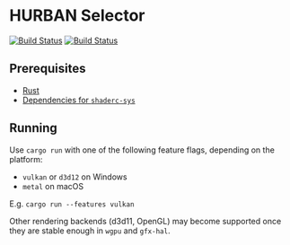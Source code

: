 # HURBAN Selector

[![Build Status](https://travis-ci.org/sub-digital/HURBAN-Selector.svg?branch=master)](https://travis-ci.org/sub-digital/HURBAN-Selector)
[![Build Status](https://dev.azure.com/subdigital/HURBAN-selector/_apis/build/status/sub-digital.HURBAN-Selector?branchName=master)](https://dev.azure.com/subdigital/HURBAN-selector/_build/latest?definitionId=1&branchName=master)

## Prerequisites

- [Rust](https://rustup.rs/)
- [Dependencies for `shaderc-sys`](https://github.com/google/shaderc-rs#building-from-source)

## Running

Use `cargo run` with one of the following feature flags, depending on the platform:

- `vulkan` or `d3d12` on Windows
- `metal` on macOS

E.g. `cargo run --features vulkan`

Other rendering backends (d3d11, OpenGL) may become supported once
they are stable enough in `wgpu` and `gfx-hal`.
